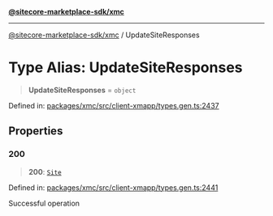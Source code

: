 [**@sitecore-marketplace-sdk/xmc**](../README.md)

***

[@sitecore-marketplace-sdk/xmc](../README.md) / UpdateSiteResponses

# Type Alias: UpdateSiteResponses

> **UpdateSiteResponses** = `object`

Defined in: [packages/xmc/src/client-xmapp/types.gen.ts:2437](https://github.com/Sitecore/sitecore-marketplace-sdk/blob/af886e6134b8d1079ef5b8ef70b7eb2f1d9c8aeb/packages/xmc/src/client-xmapp/types.gen.ts#L2437)

## Properties

### 200

> **200**: [`Site`](Site.md)

Defined in: [packages/xmc/src/client-xmapp/types.gen.ts:2441](https://github.com/Sitecore/sitecore-marketplace-sdk/blob/af886e6134b8d1079ef5b8ef70b7eb2f1d9c8aeb/packages/xmc/src/client-xmapp/types.gen.ts#L2441)

Successful operation
